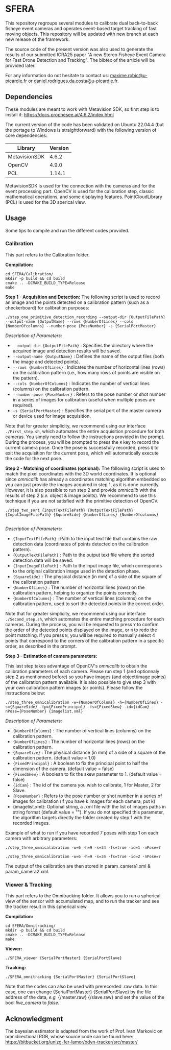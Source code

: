 # SFERA

This repository regroups several modules to calibrate dual back-to-back fisheye event cameras and operates event-based target tracking of fast moving objects. This repository will be updated with new branch at each new release of the framework.

The source code of the present version was also used to generate the results of our submitted ICRA25 paper "A new Stereo Fisheye Event Camera for Fast Drone Detection and Tracking". The bibtex of the article will be provided later.

For any information do not hesitate to contact us: maxime.robic@u-picardie.fr or daniel.rodrigues.da.costa@u-picardie.fr.

## Dependencies

These modules are meant to work with Metavision SDK, so first step is to install it: https://docs.prophesee.ai/4.6.2/index.html

The current version of the code has been validated on Ubuntu 22.04.4 (but the portage to Windows is straightforward) with the following version of core dependencies:

| Library       | Version       |
| ------------- | ------------- |
| MetavisionSDK | 4.6.2         |
| OpenCV        | 4.9.0         |
| PCL           | 1.14.1        |

MetavisionSDK is used for the connection with the cameras and for the event processing part. 
OpenCV is used for the calibration step, classic mathematical operations, and some displaying features. 
PointCloudLibrary (PCL) is used for the 3D sperical view. 

## Usage
Some tips to compile and run the different codes provided.

### Calibration
This part refers to the Calibration folder.

**Compilation:**

```
cd SFERA/Calibration/
mkdir -p build && cd build
cmake .. -DCMAKE_BUILD_TYPE=Release
make
```

**Step 1 - Acquisition and Detection:**
The following script is used to record an image and the points detected on a calibration pattern (such as a checkerboard) for calibration purposes:

```
./step_one_primitive_detection_recording --output-dir {OutputFilePath} --output-name {OutputName} --rows {NumberOfLines} --cols {NumberOfcolumns} --number-pose {PoseNumber} -s {SerialPortMaster} 

```
_Description of Parameters:_

* `--output-dir {OutputFilePath}` : Specifies the directory where the acquired image and detection results will be saved.
* `--output-name {OutputName}` : Defines the name of the output files (both the image and detected points).
* `--rows {NumberOfLines}` : Indicates the number of horizontal lines (rows) on the calibration pattern (i.e., how many rows of points are visible on the pattern).
* `--cols {NumberOfColumns}` : Indicates the number of vertical lines (columns) on the calibration pattern.
* `--number-pose {PoseNumber}` : Refers to the pose number or shot number in a series of images for calibration (useful when multiple poses are required).
* `-s {SerialPortMaster}` : Specifies the serial port of the master camera or device used for image acquisition.

Note that for greater simplicity, we recommend using our interface `./First_step.sh`, which automates the entire acquisition procedure for both cameras.
You simply need to follow the instructions provided in the prompt. During the process, you will be prompted to press the `R` key to record the current camera pose. 
Once the pose is successfully recorded, press `Q` to exit the acquisition for the current pose, which will automatically execute the code for the next pose.

**Step 2 - Matching of coordinates (optional):**
The following script is used to match the pixel coordinates with the 3D world coordinates. It is optional since *omnicalib* has already a coordinates matching algorithm embedded so you can just provide the images acquired in step 1, as it is done currently. However, it is also possible to run step 2 and provide *omnicalib* with the results of step 2 (*i.e.* object & image points). We recommend to use this technique if you are not satisfied with the primitive detection of OpenCV. 

```
./step_two_sort {InputTextFilePath} {OutputTextFilePath} {InputImageFilePath} {SquareSide} {NumberOfLines} {NumberOfcolumns}
	
```
_Description of Parameters:_

* `{InputTextFilePath}` : Path to the input text file that contains the raw detection data (coordinates of points detected on the calibration pattern).
* `{OutputTextFilePath}` : Path to the output text file where the sorted detection data will be saved.
* `{InputImageFilePath}` : Path to the input image file, which corresponds to the original calibration image used in the detection phase.
* `{SquareSide}` : The physical distance (in mm) of a side of the square of the calibration pattern. 
* `{NumberOfLines}` : The number of horizontal lines (rows) on the calibration pattern, helping to organize the points correctly.
* `{NumberOfColumns}` : The number of vertical lines (columns) on the calibration pattern, used to sort the detected points in the correct order.

Note that for greater simplicity, we recommend using our interface `./Second_step.sh`, which automates the entire matching procedure for each cameras. 
During the process, you will be requested to press `Y` to confirm the order of the detected points displayed on the image, or `N` to redo the point matching. 
If you press `N`, you will be required to manually select 4 points that correspond to the corners of the calibration pattern in a specific order, as described in the prompt.

**Step 3 - Estimation of camera parameters:**

This last step takes advantage of OpenCV's *omnicalib* to obtain the calibration parameters of each camera. Please run step 1 (and optionnaly step 2 as mentionned before) so you have images (and object/image points) of the calibration pattern available. It is also possible to give step 3 with your own calibration pattern images (or points). Please follow the instructions below:

```
./step_three_omnicalibration -w={NumberOfColums} -h={NumberOfLines} -s={SquareSide} -fp={FixedPrincipal} -fs={FixedSkew} -id={idCam} -nPose={PoseNumber} {imagelist.xml}

```

_Description of Parameters:_

* `{NumberOfColumns}` : The number of vertical lines (columns) on the calibration pattern.
* `{NumberOfLines}` : The number of horizontal lines (rows) on the calibration pattern.
* `{SquareSize}` : The physical distance (in mm) of a side of a square of the calibration pattern. (default value = 1.0)
* `{FixedPrincipal}` : A boolean to fix the principal point to half the dimension of the camera. (default value = false)
* `{FixedSkew}` : A boolean to fix the skew parameter to 1. (default value = false)
* `{idCam}` : The id of the camera you wish to calibrate, 1 for Master, 2 for Slave.
* `{PoseNumber}` : Refers to the pose number or shot number in a series of images for calibration (if you have k images for each camera, put k)
* {imagelist.xml}: Optional string, a .xml file with the list of images paths in string format (default value = ""). If you do not specified this parameter, the algorithm targets directly the folder created by step 1 with the recorded images.

Example of what to run if you have recorded 7 poses with step 1 on each camera with arbitrary parameters:

```
./step_three_omnicalibration -w=6 -h=9 -s=34 -fs=true -id=1 -nPose=7

./step_three_omnicalibration -w=6 -h=9 -s=34 -fs=true -id=2 -nPose=7

```

The output of the calibration are then stored in param_camera1.xml & param_camera2.xml.

### Viewer & Tracking
This part refers to the Omnitracking folder. It allows you to run a spherical view of the sensor with accumulated map, and to run the tracker and see the tracker result in this spherical view.

**Compilation:**

```
cd SFERA/Omnitracking/
mkdir -p build && cd build
cmake .. -DCMAKE_BUILD_TYPE=Release
make
```

**Viewer:**

```
./SFERA_viewer {SerialPortMaster} {SerialPortSlave}

```
**Tracking:**
```
./SFERA_omnitracking {SerialPortMaster} {SerialPortSlave}
```
Note that the codes can also be used with prerecorded .raw data. In this case, one can change {SerialPortMaster} {SerialPortSlave} by the file address of the data, *e.g.* {/master.raw} {/slave.raw} and set the value of the bool *live_camera* to *false*.

## Acknowledgment
The bayesian estimator is adapted from the work of Prof. Ivan Marković on omnidirectional RGB, whose source code can be found here: https://bitbucket.org/unizg-fer-lamor/odyn-tracker/src/master/

